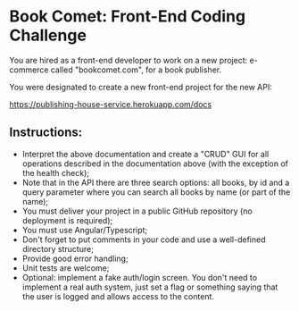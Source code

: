 # Book Comet: Front-End Coding Challenge

You are hired as a front-end developer to work on a new project: e-commerce called "bookcomet.com", for a book publisher.

You were designated to create a new front-end project for the new API:

https://publishing-house-service.herokuapp.com/docs

## Instructions:
* Interpret the above documentation and create a "CRUD" GUI for all operations described in the documentation above (with the exception of the health check);
* Note that in the API there are three search options: all books, by id and a query parameter where you can search all books by name (or part of the name);
* You must deliver your project in a public GitHub repository (no deployment is required);
* You must use Angular/Typescript;
* Don't forget to put comments in your code and use a well-defined directory structure;
* Provide good error handling;
* Unit tests are welcome;
* Optional: implement a fake auth/login screen. You don't need to implement a real auth system, just set a flag or something saying that the user is logged and allows access to the content.
